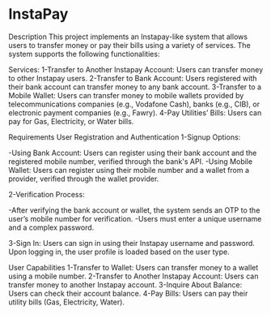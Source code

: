 # InstaPay
Description
This project implements an Instapay-like system that allows users to transfer money or pay their bills using a variety of services. The system supports the following functionalities:

Services:
1-Transfer to Another Instapay Account: Users can transfer money to other Instapay users.
2-Transfer to Bank Account: Users registered with their bank account can transfer money to any bank account.
3-Transfer to a Mobile Wallet: Users can transfer money to mobile wallets provided by telecommunications companies (e.g., Vodafone Cash), banks (e.g., CIB), or electronic payment companies (e.g., Fawry).
4-Pay Utilities’ Bills: Users can pay for Gas, Electricity, or Water bills.

Requirements
User Registration and Authentication
1-Signup Options:

-Using Bank Account: Users can register using their bank account and the registered mobile number, verified through the bank's API.
-Using Mobile Wallet: Users can register using their mobile number and a wallet from a provider, verified through the wallet provider.

2-Verification Process:

-After verifying the bank account or wallet, the system sends an OTP to the user’s mobile number for verification.
-Users must enter a unique username and a complex password.

3-Sign In: Users can sign in using their Instapay username and password. Upon logging in, the user profile is loaded based on the user type.

User Capabilities
1-Transfer to Wallet: Users can transfer money to a wallet using a mobile number.
2-Transfer to Another Instapay Account: Users can transfer money to another Instapay account.
3-Inquire About Balance: Users can check their account balance.
4-Pay Bills: Users can pay their utility bills (Gas, Electricity, Water).
